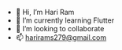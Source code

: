 - 👋 Hi, I’m Hari Ram
- 🌱 I’m currently learning Flutter
- 💞️ I’m looking to collaborate 
- 📫 harirams279@gmail.com

<!---
HariRam15/HariRam15 is a ✨ special ✨ repository because its `README.md` (this file) appears on your GitHub profile.
You can click the Preview link to take a look at your changes.
--->
